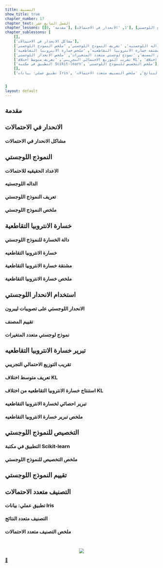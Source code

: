 ```yaml
---
title: التصنيف
show_title: true
chapter_number: 17
chapter_text: الفصل السابع عشر
chapter_lessons: [[0, 'مقدمة'], [1, 'الانحدار في الاحتمالات'], [2, 'النموذج اللوجستي'], [3, 'خسارة الانتروبيا التقاطعية'], [4, 'استخدام الانحدار اللوجستي'], [5, 'تبرير خسارة الانتروبيا التقاطعيه'], [6, 'التخصيص للنموذج اللوجستي'], [7, 'تقييم النموذج اللوجستي'], [8, 'التصنيف متعدد الاحتمالات']]
chapter_sublessons: [
    [],
    ['مشاكل الانحدار في الاحتمالات'],
    ['الاعداد الحقيقيه للاحتمالات', 'الداله اللوجستيه', 'تعريف النموذج اللوجستي', 'ملخص النموذج اللوجستي'],
    ['دالة الخسارة للنموذج اللوجستي', 'خسارة الانتروبيا التقاطعيه', 'مشتقة خسارة الانتروبيا التقاطعية', 'ملخص خسارة الانتروبيا التقاطعية'],
    ['الانحدار اللوجستي على تصويبات ليبرون', 'تقييم المصنف', 'نموذج لوجستي متعدد المتغيرات', 'ملخص الانحدار اللوجستي'],
    ['تقريب التوزيع الاحتمالي التجريبي', 'تعريف متوسط اختلاف KL', 'استنتاج خسارة الانتروبيا التقاطعيه من اختلاف KL', 'تبرير احصائي لخسارة الانتروبيا التقاطعيه', 'ملخص تبرير خسارة الانتروبيا التقاطعيه'],
    ['التطبيق في مكتبة Scikit-learn', 'ملخص التخصيص للنموذج اللوجستي'],
    [],
    ['تطبيق عملي: بيانات Iris', 'التصنيف متعدد النتائج', 'ملخص التصنيف متعدد الاحتمالات'],
    

]
layout: default
---
```


## مقدمة

## الانحدار في الاحتمالات

### مشاكل الانحدار في الاحتمالات

## النموذج اللوجستي

### الاعداد الحقيقيه للاحتمالات

### الداله اللوجستيه

### تعريف النموذج اللوجستي

### ملخص النموذج اللوجستي

## خسارة الانتروبيا التقاطعية

### دالة الخسارة للنموذج اللوجستي

### خسارة الانتروبيا التقاطعيه

### مشتقة خسارة الانتروبيا التقاطعية

### ملخص خسارة الانتروبيا التقاطعية

## استخدام الانحدار اللوجستي

### الانحدار اللوجستي على تصويبات ليبرون

### تقييم المصنف

### نموذج لوجستي متعدد المتغيرات

## تبرير خسارة الانتروبيا التقاطعيه

### تقريب التوزيع الاحتمالي التجريبي

### تعريف متوسط اختلاف KL

### استنتاج خسارة الانتروبيا التقاطعيه من اختلاف KL

### تبرير احصائي لخسارة الانتروبيا التقاطعيه

### ملخص تبرير خسارة الانتروبيا التقاطعيه

## التخصيص للنموذج اللوجستي

### التطبيق في مكتبة Scikit-learn

### ملخص التخصيص للنموذج اللوجستي

## تقييم النموذج اللوجستي

## التصنيف متعدد الاحتمالات

### تطبيق عملي: بيانات Iris

### التصنيف متعدد النتائج

### ملخص التصنيف متعدد الاحتمالات

```python

```
<!-- output of python code to be added in ruby tag -->
```ruby

```



<p align="center"> 
<img src='{{ site.baseurl }}/img/chapter6/viz_quantitative_25_0.png'>
</p>

[📝][link1]

[link1]: https://ar.wikipedia.org/wiki/%D9%85%D8%AC%D8%A7%D9%84_%D8%AB%D9%82%D8%A9
